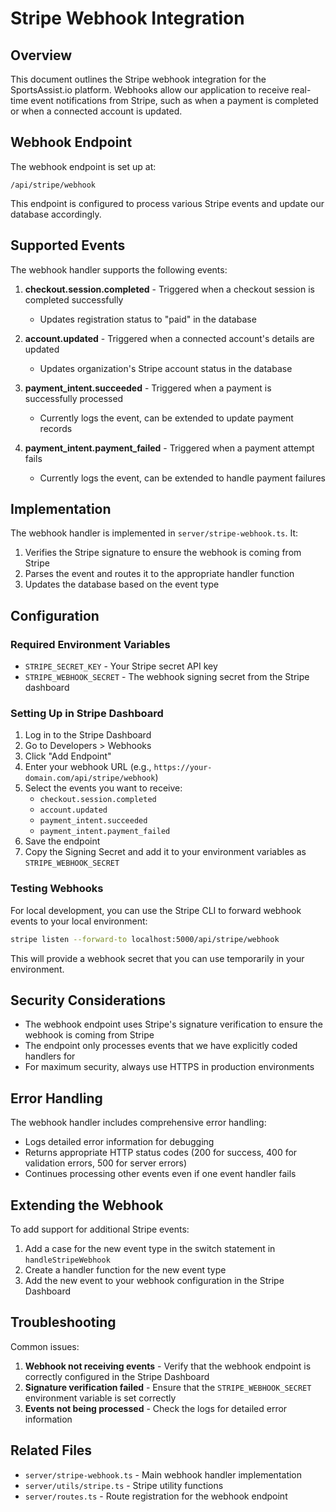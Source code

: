 # Stripe Webhook Integration

## Overview

This document outlines the Stripe webhook integration for the SportsAssist.io platform. Webhooks allow our application to receive real-time event notifications from Stripe, such as when a payment is completed or when a connected account is updated.

## Webhook Endpoint

The webhook endpoint is set up at:

```
/api/stripe/webhook
```

This endpoint is configured to process various Stripe events and update our database accordingly.

## Supported Events

The webhook handler supports the following events:

1. **checkout.session.completed** - Triggered when a checkout session is completed successfully
   - Updates registration status to "paid" in the database

2. **account.updated** - Triggered when a connected account's details are updated
   - Updates organization's Stripe account status in the database

3. **payment_intent.succeeded** - Triggered when a payment is successfully processed
   - Currently logs the event, can be extended to update payment records

4. **payment_intent.payment_failed** - Triggered when a payment attempt fails
   - Currently logs the event, can be extended to handle payment failures

## Implementation

The webhook handler is implemented in `server/stripe-webhook.ts`. It:

1. Verifies the Stripe signature to ensure the webhook is coming from Stripe
2. Parses the event and routes it to the appropriate handler function
3. Updates the database based on the event type

## Configuration 

### Required Environment Variables

- `STRIPE_SECRET_KEY` - Your Stripe secret API key
- `STRIPE_WEBHOOK_SECRET` - The webhook signing secret from the Stripe dashboard

### Setting Up in Stripe Dashboard

1. Log in to the Stripe Dashboard
2. Go to Developers > Webhooks
3. Click "Add Endpoint"
4. Enter your webhook URL (e.g., `https://your-domain.com/api/stripe/webhook`)
5. Select the events you want to receive:
   - `checkout.session.completed`
   - `account.updated`
   - `payment_intent.succeeded`
   - `payment_intent.payment_failed`
6. Save the endpoint
7. Copy the Signing Secret and add it to your environment variables as `STRIPE_WEBHOOK_SECRET`

### Testing Webhooks

For local development, you can use the Stripe CLI to forward webhook events to your local environment:

```bash
stripe listen --forward-to localhost:5000/api/stripe/webhook
```

This will provide a webhook secret that you can use temporarily in your environment.

## Security Considerations

- The webhook endpoint uses Stripe's signature verification to ensure the webhook is coming from Stripe
- The endpoint only processes events that we have explicitly coded handlers for
- For maximum security, always use HTTPS in production environments

## Error Handling

The webhook handler includes comprehensive error handling:

- Logs detailed error information for debugging
- Returns appropriate HTTP status codes (200 for success, 400 for validation errors, 500 for server errors)
- Continues processing other events even if one event handler fails

## Extending the Webhook

To add support for additional Stripe events:

1. Add a case for the new event type in the switch statement in `handleStripeWebhook`
2. Create a handler function for the new event type
3. Add the new event to your webhook configuration in the Stripe Dashboard

## Troubleshooting

Common issues:

1. **Webhook not receiving events** - Verify that the webhook endpoint is correctly configured in the Stripe Dashboard
2. **Signature verification failed** - Ensure that the `STRIPE_WEBHOOK_SECRET` environment variable is set correctly
3. **Events not being processed** - Check the logs for detailed error information

## Related Files

- `server/stripe-webhook.ts` - Main webhook handler implementation
- `server/utils/stripe.ts` - Stripe utility functions
- `server/routes.ts` - Route registration for the webhook endpoint
